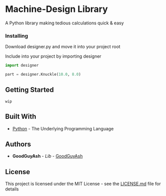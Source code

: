 # Machine-Design Library

A Python library making tedious calculations quick & easy 

### Installing

Download designer.py and move it into your project root

Include into your project by importing designer
```Python
import designer

part = designer.Knuckle(10.0, 8.0)
```

## Getting Started

```wip```

## Built With

* [Python](https://www.python.org/) - The Underlying Programming Language

## Authors

* **GoodGuyAsh** - *Lib* - [GoodGuyAsh](https://github.com/GoodGuyAsh)

## License

This project is licensed under the MIT License - see the [LICENSE.md](LICENSE.md) file for details
